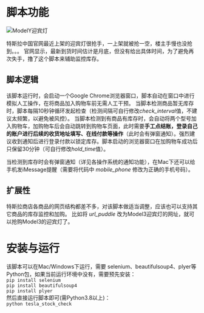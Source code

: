 # 脚本功能

<img src="https://digitalassets-shop.tesla.cn/image/upload/f_auto,q_auto/v1/content/dam/tesla/CAR_ACCESSORIES/MODEL_3/EXTERIOR/1950834-00-A_0_2000.jpg" alt="ModelY迎宾灯" title="ModelY迎宾灯">

特斯拉中国官网最近上架的迎宾灯很抢手，一上架就被抢一空，楼主手慢也没抢到。。。
官网显示，最新到货时间估计是月底，但没有给出具体时间，为了避免再次失手，撸了这个脚本来辅助监控库存。

## 脚本逻辑
该脚本运行时，会启动一个Google Chrome浏览器窗口，脚本自动在窗口中进行模拟人工操作，在将商品加入购物车前无需人工干预。
当脚本检测商品暂无库存时，脚本每隔10秒钟循环发起检查（检测间隔可自行修改*check_interval*值，不建议太频繁，以避免被风控）。
当脚本检测到有商品有库存时，会自动将两个型号加入购物车，加购物车后会自动跳转到购物车页面，此时需要**手工点结账，登录自己的账户进行后续的收货地址填写、在线付款等操作**（此时会有弹窗通知）。强烈建议收到通知后进行登录付款以锁定库存。脚本启动的浏览器窗口在加购物车成功后只保留30分钟（可自行修改*hold_time*值）。

当检测到库存时会有弹窗通知（详见各操作系统的通知功能），在Mac下还可以给手机发iMessage提醒（需要将代码中 *mobile_phone* 修改为正确的手机号码）。

## 扩展性
特斯拉商店各商品的网页结构都差不多，对该脚本做适当调整，应该也可以支持其它商品的库存监控和加购。
比如将 *url_puddle* 改为Model3迎宾灯的网址，就可以抢购Model3的迎宾灯了。

# 安装与运行

该脚本可以在Mac/Windows下运行，需要 selenium、beautifulsoup4、plyer等Python包，如果当前运行环境中没有，需要预先安装：  
`pip install selenium`    
`pip install beautifulsoup4`  
`pip install plyer`  
然后直接运行脚本即可(需Python3.8以上)：   
`python tesla_stock_check`


